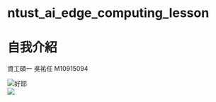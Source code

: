 # ntust_ai_edge_computing_lesson
# 自我介紹

資工碩一 吳祐任 M10915094  


![好耶](https://static.wikia.nocookie.net/meme/images/e/ea/Oh_yeah.jpg/revision/latest/scale-to-width-down/310?cb=20200720142947&path-prefix=zh-tw "Logo 標題文字 1")  
<img src="https://render.githubusercontent.com/render/math?math=\Huge ye^{e^{e^{e^{e^{e^{e}}}}}}">

